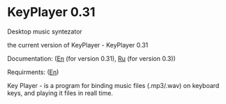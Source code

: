 # KeyPlayer 0.31

Desktop music syntezator

the current version of KeyPlayer - KeyPlayer 0.31

Documentation: ([En](https://fyodorovaleksej.github.io/KeyPlayer/en/html) (for version 0.31), [Ru](https://fyodorovaleksej.github.io/KeyPlayer/ru/html/) (for version 0.3))

Requirments: ([En](https://fyodorovaleksej.github.io/KeyPlayer/SR))

Key Player - is a program for binding music files (.mp3/.wav) on keyboard keys, and playing it files in reall time.
